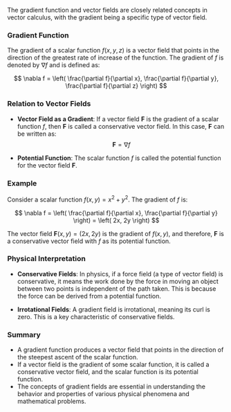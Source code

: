 The gradient function and vector fields are closely related concepts in vector calculus, with the gradient being a specific type of vector field.

### Gradient Function

The gradient of a scalar function $f(x, y, z)$ is a vector field that points in the direction of the greatest rate of increase of the function. The gradient of $f$ is denoted by $\nabla f$ and is defined as:

$$ \nabla f = \left( \frac{\partial f}{\partial x}, \frac{\partial f}{\partial y}, \frac{\partial f}{\partial z} \right) $$

### Relation to Vector Fields

- **Vector Field as a Gradient**: If a vector field $\mathbf{F}$ is the gradient of a scalar function $f$, then $\mathbf{F}$ is called a conservative vector field. In this case, $\mathbf{F}$ can be written as:
  $$ \mathbf{F} = \nabla f $$

- **Potential Function**: The scalar function $f$ is called the potential function for the vector field $\mathbf{F}$. 

### Example

Consider a scalar function $f(x, y) = x^2 + y^2$. The gradient of $f$ is:

$$ \nabla f = \left( \frac{\partial f}{\partial x}, \frac{\partial f}{\partial y} \right) = \left( 2x, 2y \right) $$

The vector field $\mathbf{F}(x, y) = (2x, 2y)$ is the gradient of $f(x, y)$, and therefore, $\mathbf{F}$ is a conservative vector field with $f$ as its potential function.

### Physical Interpretation

- **Conservative Fields**: In physics, if a force field (a type of vector field) is conservative, it means the work done by the force in moving an object between two points is independent of the path taken. This is because the force can be derived from a potential function.

- **Irrotational Fields**: A gradient field is irrotational, meaning its curl is zero. This is a key characteristic of conservative fields.

### Summary

- A gradient function produces a vector field that points in the direction of the steepest ascent of the scalar function.
- If a vector field is the gradient of some scalar function, it is called a conservative vector field, and the scalar function is its potential function.
- The concepts of gradient fields are essential in understanding the behavior and properties of various physical phenomena and mathematical problems.